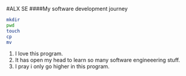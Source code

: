 #ALX SE
####My software development journey
```bash
mkdir
pwd
touch
cp
mv
```
1. I love this program.
1. It has open my head to learn so many software engineeering stuff.
1. I pray i only go higher in this program.
